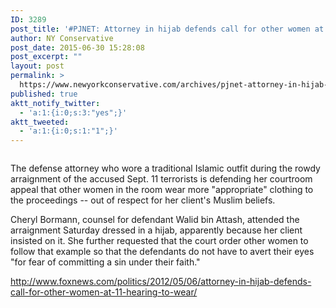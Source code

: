 ```yaml
---
ID: 3289
post_title: '#PJNET: Attorney in hijab defends call for other women at #9/11 hearing to wear &#8216;appropriate&#8217; clothing #tcot'
author: NY Conservative
post_date: 2015-06-30 15:28:08
post_excerpt: ""
layout: post
permalink: >
  https://www.newyorkconservative.com/archives/pjnet-attorney-in-hijab-defends-call-for-other-women-at-911-hearing-to-wear-appropriate-clothing-tcot/
published: true
aktt_notify_twitter:
  - 'a:1:{i:0;s:3:"yes";}'
aktt_tweeted:
  - 'a:1:{i:0;s:1:"1";}'
---
```

<p><img src="http://www.newyorkconservative.com/wp-content/uploads/2015/06/063015_1927_PJNETAttorn1.jpg" alt="" />
	</p><p>The defense attorney who wore a traditional Islamic outfit during the rowdy arraignment of the accused Sept. 11 terrorists is defending her courtroom appeal that other women in the room wear more "appropriate" clothing to the proceedings -- out of respect for her client's Muslim beliefs. 
</p><p>Cheryl Bormann, counsel for defendant Walid bin Attash, attended the arraignment Saturday dressed in a hijab, apparently because her client insisted on it. She further requested that the court order other women to follow that example so that the defendants do not have to avert their eyes "for fear of committing a sin under their faith."
</p><p><a href="http://www.foxnews.com/politics/2012/05/06/attorney-in-hijab-defends-call-for-other-women-at-11-hearing-to-wear/">http://www.foxnews.com/politics/2012/05/06/attorney-in-hijab-defends-call-for-other-women-at-11-hearing-to-wear/</a>
	</p>